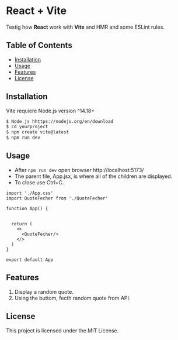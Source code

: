 # React + Vite

Testig how **React** work with **Vite** and HMR and some ESLint rules.

## Table of Contents

- [Installation](#installation)
- [Usage](#usage)
- [Features](#features)
- [License](#license)

## Installation

Vite requiere Node.js version ^14.18+

```bash
$ Node.js hhttps://nodejs.org/en/download
$ cd yourproject
$ npm create vite@latest
$ npm run dev
```

## Usage

- After `npm run dev` open browser http://localhost:5173/
- The parent file, App.jsx, is where all of the children are displayed.
- To close use Ctrl+C.

```
import './App.css'
import QuoteFecher from './QuoteFecher'

function App() {


  return (
    <>
      <QuoteFecher/>
    </>
  )
}

export default App
```

## Features

1. Display a random quote.
2. Using the buttom, fecth random quote from API.

## License

This project is licensed under the MIT License.
